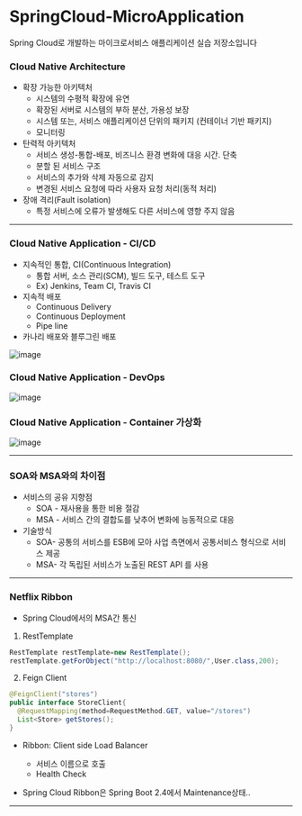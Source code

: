 # SpringCloud-MicroApplication

Spring Cloud로 개발하는 마이크로서비스 애플리케이션 실습 저장소입니다

### Cloud Native Architecture

- 확장 가능한 아키텍처
    - 시스템의 수평적 확장에 유연
    - 확장된 서버로 시스템의 부하 분산, 가용성 보장
    - 시스템 또는, 서비스 애플리케이션 단위의 패키지 (컨테이너 기반 패키지)
    - 모니터링
- 탄력적 아키텍처
    - 서비스 생성-통합-배포, 비즈니스 환경 변화에 대응 시간. 단축
    - 분할 된 서비스 구조
    - 서비스의 추가와 삭제 자동으로 감지
    - 변경된 서비스 요청에 따라 사용자 요청 처리(동적 처리)
- 장애 격리(Fault isolation)
    - 특정 서비스에 오류가 발생해도 다른 서비스에 영향 주지 않음

---

### Cloud Native Application - CI/CD

- 지속적인 통합, CI(Continuous Integration)
    - 통합 서버, 소스 관리(SCM), 빌드 도구, 테스트 도구
    - Ex) Jenkins, Team CI, Travis CI
- 지속적 배포
    - Continuous Delivery
    - Continuous Deployment
    - Pipe line
- 카나리 배포와 블루그린 배포

![image](https://user-images.githubusercontent.com/40031858/116813533-1a02db80-ab8f-11eb-8e00-e231b0eac251.png)

### Cloud Native Application - DevOps

![image](https://user-images.githubusercontent.com/40031858/116813580-52a2b500-ab8f-11eb-8e37-9e871f7ee463.png)

### Cloud Native Application - Container 가상화

![image](https://user-images.githubusercontent.com/40031858/116813633-95648d00-ab8f-11eb-8f67-fae038d6cfd9.png)

---

### SOA와 MSA와의 차이점

- 서비스의 공유 지향점
    - SOA - 재사용을 통한 비용 절감
    - MSA - 서비스 간의 결합도를 낮추어 변화에 능동적으로 대응
- 기술방식
    - SOA- 공통의 서비스를 ESB에 모아 사업 측면에서 공통서비스 형식으로 서비스 제공
    - MSA- 각 독립된 서비스가 노출된 REST API 를 사용 

---

### Netflix Ribbon

- Spring Cloud에서의 MSA간 통신

1) RestTemplate

```java
RestTemplate restTemplate=new RestTemplate();
restTemplate.getForObject("http://localhost:8080/",User.class,200);
```

2) Feign Client

```java
@FeignClient("stores")
public interface StoreClient{
  @RequestMapping(method=RequestMethod.GET, value="/stores")
  List<Store> getStores();
}
```

- Ribbon: Client side Load Balancer
  - 서비스 이름으로 호출
  - Health Check

- Spring Cloud Ribbon은 Spring Boot 2.4에서 Maintenance상태..



----


